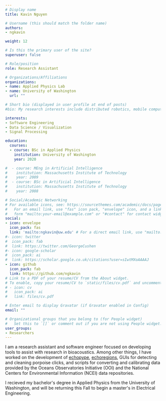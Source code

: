 ```yaml
---
# Display name
title: Kavin Nguyen

# Username (this should match the folder name)
authors:
- ngkavin

weight: 12

# Is this the primary user of the site?
superuser: false

# Role/position
role: Research Assistant

# Organizations/Affiliations
organizations:
- name: Applied Physics Lab
- name: University of Washington
  url: ""

# Short bio (displayed in user profile at end of posts)
#bio: My research interests include distributed robotics, mobile computing and programmable matter.

interests:
- Software Engineering
- Data Science / Visualization
- Signal Processing

education:
  courses:
  - course: BSc in Applied Physics
    institution: University of Washington
    year: 2020

#  - course: MEng in Artificial Intelligence
#    institution: Massachusetts Institute of Technology
#    year: 2009
#  - course: BSc in Artificial Intelligence
#    institution: Massachusetts Institute of Technology
#    year: 2008

# Social/Academic Networking
# For available icons, see: https://sourcethemes.com/academic/docs/page-builder/#icons
#   For an email link, use "fas" icon pack, "envelope" icon, and a link in the
#   form "mailto:your-email@example.com" or "#contact" for contact widget.
social:
- icon: envelope
  icon_pack: fas
  link: 'mailto:ngkavin@uw.edu' # For a direct email link, use "mailto:test@example.org".
#- icon: twitter
#  icon_pack: fab
#  link: https://twitter.com/GeorgeCushen
#- icon: google-scholar
#  icon_pack: ai
#  link: https://scholar.google.co.uk/citations?user=sIwtMXoAAAAJ
- icon: github
  icon_pack: fab
  link: https://github.com/ngkavin
# Link to a PDF of your resume/CV from the About widget.
# To enable, copy your resume/CV to `static/files/cv.pdf` and uncomment the lines below.
# - icon: cv
#   icon_pack: ai
#   link: files/cv.pdf

# Enter email to display Gravatar (if Gravatar enabled in Config)
email: ""

# Organizational groups that you belong to (for People widget)
#   Set this to `[]` or comment out if you are not using People widget.
user_groups:
- Researchers
---
```


I am a research assistant and software engineer focused on developing tools to assist with research in bioacoustics. Among other things, I have worked on the development of [echopype](https://github.com/OSOceanAcoustics/echopype), [echoregions](https://github.com/OSOceanAcoustics/echoregions), GUIs for detecting and cleaning porpoise clicks, and scripts for converting and calibrating data provided by the Oceans Observatories Initiative (OOI) and the National Centers for Environmental Information (NCEI) data repositories.

I recieved my bachelor's degree in Applied Physics from the University of Washington, and will be returning this Fall to begin a master's in Electrical Engineering.
